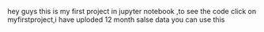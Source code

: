 hey guys this is my first project in jupyter notebook ,to see the code click on 
myfirstproject,i have uploded 12 month salse data 
you can use this
